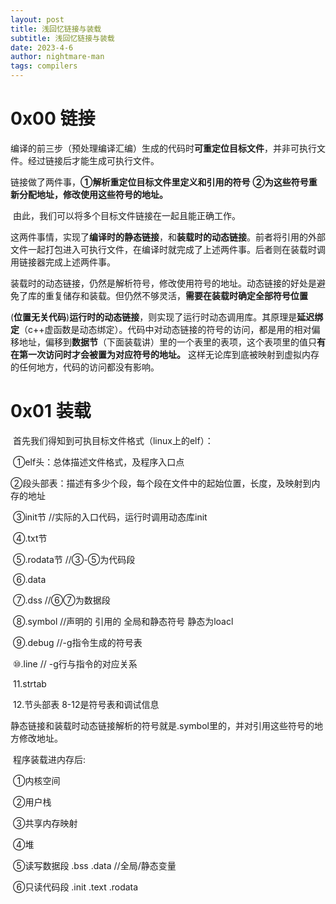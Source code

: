 ```yaml
---
layout: post
title: 浅回忆链接与装载
subtitle: 浅回忆链接与装载
date: 2023-4-6
author: nightmare-man
tags: compilers
---
```


# 0x00 链接

​	编译的前三步（预处理编译汇编）生成的代码时**可重定位目标文件**，并非可执行文件。经过链接后才能生成可执行文件。

​	链接做了两件事，**①解析重定位目标文件里定义和引用的符号** **②为这些符号重新分配地址，修改使用这些符号的地址。**

​	由此，我们可以将多个目标文件链接在一起且能正确工作。

​	这两件事情，实现了**编译时的静态链接**，和**装载时的动态链接**。前者将引用的外部文件一起打包进入可执行文件，在编译时就完成了上述两件事。后者则在装载时调用链接器完成上述两件事。

​	装载时的动态链接，仍然是解析符号，修改使用符号的地址。动态链接的好处是避免了库的重复储存和装载。但仍然不够灵活，**需要在装载时确定全部符号位置**

​	(**位置无关代码**)**运行时的动态链接**，则实现了运行时动态调用库。其原理是**延迟绑定**（c++虚函数是动态绑定）。代码中对动态链接的符号的访问，都是用的相对偏移地址，偏移到**数据节**（下面装载讲）里的一个表里的表项，这个表项里的值只**有在第一次访问时才会被置为对应符号的地址。** 这样无论库到底被映射到虚拟内存的任何地方，代码的访问都没有影响。

# 0x01 装载

​	首先我们得知到可执目标文件格式（linux上的elf）：

​	①elf头：总体描述文件格式，及程序入口点

​	②段头部表：描述有多少个段，每个段在文件中的起始位置，长度，及映射到内存的地址

​	③init节 //实际的入口代码，运行时调用动态库init

​	④.txt节

​	⑤.rodata节  //③-⑤为代码段

​	⑥.data 

​	⑦.dss     //⑥⑦为数据段

​	⑧.symbol //声明的 引用的 全局和静态符号  静态为loacl 

​	⑨.debug //-g指令生成的符号表

​	⑩.line    // -g行与指令的对应关系

​	11.strtab

​	12.节头部表 8-12是符号表和调试信息

​	静态链接和装载时动态链接解析的符号就是.symbol里的，并对引用这些符号的地方修改地址。

​	程序装载进内存后:

​	①内核空间

​	②用户栈

​	③共享内存映射

​	④堆

​	⑤读写数据段 .bss .data //全局/静态变量 

​	⑥只读代码段 .init .text .rodata

​	